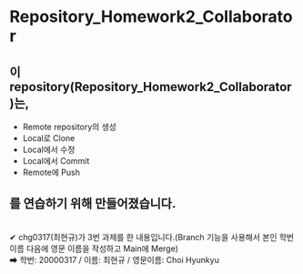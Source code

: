 # Repository_Homework2_Collaborator

## 이 repository(Repository_Homework2_Collaborator)는,

* Remote repository의 생성
* Local로 Clone
* Local에서 수정
* Local에서 Commit
* Remote에 Push

## 를 연습하기 위해 만들어졌습니다.
<br>
✔ chg0317(최현규)가 3번 과제를 한 내용입니다.(Branch 기능을 사용해서 본인 학번 이름 다음에 영문 이름을 작성하고 Main에 Merge) <br>
➡ 학번: 20000317 / 이름: 최현규 / 영문이름: Choi Hyunkyu